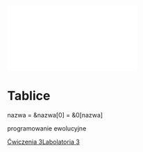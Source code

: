 ![2020_W04_tablice](Notatki/Semestr%201/Podstawy%20programowania/Wyk%C5%82ady/Wyk%C5%82ad%204/2020_W04_tablice.pdf)

# Tablice

nazwa = &nazwa\[0\] = &0\[nazwa\]

programowanie ewolucyjne

[Ćwiczenia 3](Notatki/Semestr%201/Podstawy%20programowania/%C4%86wiczenia/%C4%86wiczenia%203/%C4%86wiczenia%203.md)[Labolatoria 3](Notatki/Semestr%201/Podstawy%20programowania/Labolatoria/Labolatoria%203/Labolatoria%203.md)
